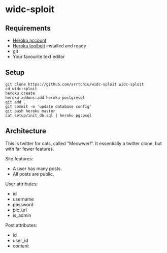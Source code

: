 widc-sploit
===========

Requirements
------------

- [Heroku account](https://heroku.com/)
- [Heroku toolbelt](https://toolbelt.heroku.com/) installed and ready
- git
- Your favourite text editor

Setup
-----

    git clone https://github.com/arrtchiu/widc-sploit widc-sploit
    cd widc-sploit
    heroku create
    heroku addons:add heroku-postgresql
    git add .
    git commit -m 'update database config'
    git push heroku master
    cat setup/init_db.sql | heroku pg:psql

Architecture
------------

This is twitter for cats, called "Meowwer!". It essentially a twitter clone, but with far fewer features.

Site features:

- A user has many posts.
- All posts are public.

User attributes:

- id
- username
- password
- pic_url
- is_admin

Post attributes:

- id
- user_id
- content
